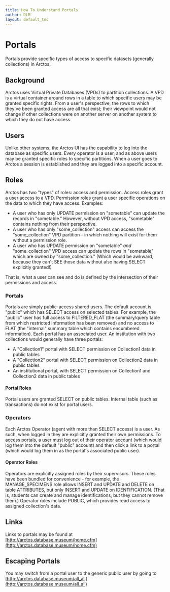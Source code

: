```yaml
---
title: How To Understand Portals
author: DLM
layout: default_toc
---
```


# Portals

Portals provide specific types of access to specific datasets (generally collections) in Arctos.

## Background

Arctos uses Virtual Private Databases (VPDs) to partition collections. A VPD is a virtual container around rows in a table to which
specific users may be granted specific rights. From a user's perspective, the rows to which they've been granted access are all that exist; 
their viewpoint would not change if other collections were on another server on another system to which they do not have access. 

## Users

Unlike other systems, the Arctos UI has the capability to log into the database as specific users. Every operator is a user, and as above 
users may be granted specific roles to specific partitions.  When a user goes to Arctos a session is established and they are logged into
a specific account. 

## Roles

Arctos has two "types" of roles: access and permission. Access roles grant a user access to a VPD. Permission roles grant a user specific 
operations on the data to which they have access. Examples:

* A user who has only UPDATE permission on "sometable" can update the records in "sometable." 
However, without VPD access, "sometable" contains nothing from their perspective.
* A user who has only "some_collection" access can access the "some_collection" VPD partition - in which nothing will exist for them 
without a permission role.
* A user who has UPDATE permission on "sometable" *and* "some_collection" VPD access can update the rows in "sometable" which are 
owned by "some_collection." (Which would be awkward, because they can't SEE those data without also having SELECT explicitly granted!)

That is, what a user can see and do is defined by the intersection of their permissions and access.

### Portals

Portals are simply public-access shared users. The default account is "public" which has SELECT access on selected tables. For example,
 the "public" user has full access to FILTERED_FLAT (the summary/query table from which restricted information has been removed) and no 
 access to FLAT (the "internal" summary table which contains encumbered information). Each portal has an associated user. An institution
 with two collections would generally have three portals:
 
 * A "Collection1" portal with SELECT permission on Collection1 data in public tables
 * A "Collection2" portal with SELECT permission on Collection2 data in public tables
 * An institutional portal, with SELECT permission on Collection1 and Collection2 data in public tables
 
#### Portal Roles

Portal users are granted SELECT on public tables. Internal table (such as transactions) do not exist for portal users.
 
 
### Operators

Each Arctos Operator (agent with more than SELECT access) is a user. As such, when logged in they are explicitly granted their own permissions.
To access portals, a user must log out of their operator account (which would log them into the default "public" account) and then
click a link to a portal (which would log them in as the portal's associated public user).

#### Operator Roles

Operators are explicitly assigned roles by their supervisors. These roles have been bundled for convenience - for example, the MANAGE_SPECIMENS
 role allows INSERT and UPDATE and DELETE on table ATTRIBUTES, but only INSERT and UPDATE on IDENTIFICATION. (That is, students can create and
 manage identifications, but they cannot remove them.) Operator roles include PUBLIC, which provides read access to assigned collection's data.
 
## Links

Links to portals may be found at [http://arctos.database.museum/home.cfm](http://arctos.database.museum/home.cfm)

## Escaping Portals

You may switch from a portal user to the generic public user by going to [http://arctos.database.museum/all_all](http://arctos.database.museum/all_all)
